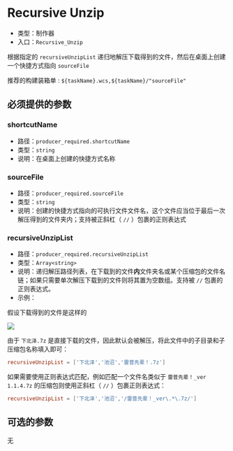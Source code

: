# Recursive Unzip

- 类型：制作器
- 入口：`Recursive_Unzip`

根据指定的 `recursiveUnzipList` 递归地解压下载得到的文件，然后在桌面上创建一个快捷方式指向 `sourceFile`

推荐的构建装箱单 : `${taskName}.wcs,${taskName}/"sourceFile"`

## 必须提供的参数

### shortcutName

- 路径：`producer_required.shortcutName`
- 类型：`string`
- 说明：在桌面上创建的快捷方式名称

### sourceFile

- 路径：`producer_required.sourceFile`
- 类型：`string`
- 说明：创建的快捷方式指向的可执行文件文件名，这个文件应当位于最后一次解压得到的文件夹内；支持被正斜杠（ `//` ）包裹的正则表达式

### recursiveUnzipList

- 路径：`producer_required.recursiveUnzipList`
- 类型：`Array<string>`
- 说明：递归解压路径列表，在下载到的文件**内**文件夹名或某个压缩包的文件名链；如果只需要单次解压下载到的文件则将其置为空数组。支持被 `//` 包裹的正则表达式。
- 示例：

假设下载得到的文件是这样的

![](https://cloud.edgeless.top/picbed/wiki/bot/recursiveUnzipList.png)

由于 `下北泽.7z` 是直接下载的文件，因此默认会被解压，将此文件中的子目录和子压缩包名称填入即可：

```toml
recursiveUnzipList = ['下北泽','池沼','雷普先辈！.7z']
```

如果需要使用正则表达式匹配，例如匹配一个文件名类似于 `雷普先辈！_ver 1.1.4.7z` 的压缩包则使用正斜杠（ `//` ）包裹正则表达式：

```toml
recursiveUnzipList = ['下北泽','池沼','/雷普先辈！_ver\.*\.7z/']
```

## 可选的参数

无

